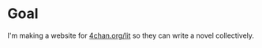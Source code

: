 # Goal

I'm making a website for [4chan.org/lit](http://4chan.org/lit/) so they can write a novel collectively.
